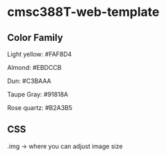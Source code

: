 # cmsc388T-web-template

## Color Family

Light yellow: #FAF8D4

Almond: #EBDCCB

Dun: #C3BAAA

Taupe Gray: #91818A

Rose quartz: #B2A3B5

## CSS

.img -> where you can adjust image size

